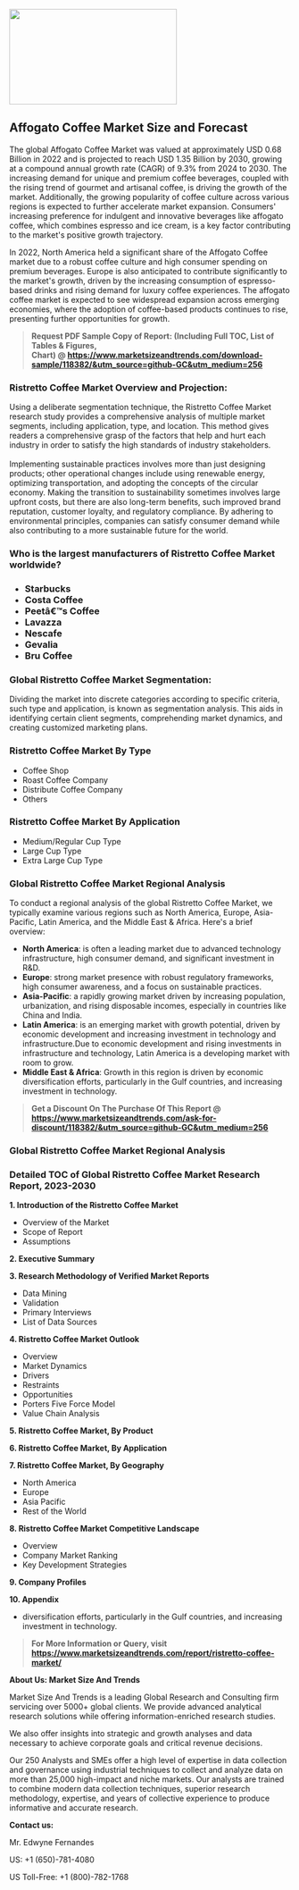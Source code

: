 <p><img class="alignnone size-medium wp-image-20088" src="https://ffe5etoiles.com/wp-content/uploads/2024/12/MST1-300x171.png" alt="" width="300" height="171" /></p><h2>Affogato Coffee Market Size and Forecast</h2><p>The global Affogato Coffee Market was valued at approximately USD 0.68 Billion in 2022 and is projected to reach USD 1.35 Billion by 2030, growing at a compound annual growth rate (CAGR) of 9.3% from 2024 to 2030. The increasing demand for unique and premium coffee beverages, coupled with the rising trend of gourmet and artisanal coffee, is driving the growth of the market. Additionally, the growing popularity of coffee culture across various regions is expected to further accelerate market expansion. Consumers' increasing preference for indulgent and innovative beverages like affogato coffee, which combines espresso and ice cream, is a key factor contributing to the market's positive growth trajectory.</p><p>In 2022, North America held a significant share of the Affogato Coffee market due to a robust coffee culture and high consumer spending on premium beverages. Europe is also anticipated to contribute significantly to the market's growth, driven by the increasing consumption of espresso-based drinks and rising demand for luxury coffee experiences. The affogato coffee market is expected to see widespread expansion across emerging economies, where the adoption of coffee-based products continues to rise, presenting further opportunities for growth.</p></p><blockquote id="" class=""><strong>Request PDF Sample Copy of Report: (Including Full TOC, List of Tables &amp; Figures, Chart)&nbsp;@&nbsp;<strong><a href="https://www.marketsizeandtrends.com/download-sample/118382/&utm_source=github-GC&utm_medium=256" target="_blank">https://www.marketsizeandtrends.com/download-sample/118382/&utm_source=github-GC&utm_medium=256</a></strong></strong></blockquote><h3 id="" class="">Ristretto Coffee Market&nbsp;Overview and Projection:</h3><p id="" class="">Using a deliberate segmentation technique, the Ristretto Coffee Market research study provides a comprehensive analysis of multiple market segments, including application, type, and location. This method gives readers a comprehensive grasp of the factors that help and hurt each industry in order to satisfy the high standards of industry stakeholders. <br /> <br />Implementing sustainable practices involves more than just designing products; other operational changes include using renewable energy, optimizing transportation, and adopting the concepts of the circular economy. Making the transition to sustainability sometimes involves large upfront costs, but there are also long-term benefits, such improved brand reputation, customer loyalty, and regulatory compliance. By adhering to environmental principles, companies can satisfy consumer demand while also contributing to a more sustainable future for the world.</p><h3 id="" class="">Who is the largest manufacturers of&nbsp;Ristretto Coffee Market worldwide?</h3><h3 class=""><p><ul><li>Starbucks </li><li> Costa Coffee </li><li> Peetâ€™s Coffee </li><li> Lavazza </li><li> Nescafe </li><li> Gevalia </li><li> Bru Coffee</li></ul></p></h3><h3 id="" class="">Global&nbsp;Ristretto Coffee Market Segmentation:</h3><p id="" class="">Dividing the market into discrete categories according to specific criteria, such type and application, is known as segmentation analysis. This aids in identifying certain client segments, comprehending market dynamics, and creating customized marketing plans.</p><h3 id="" class="">Ristretto Coffee Market&nbsp;By Type</h3><p><p><ul><li>Coffee Shop</li><li> Roast Coffee Company</li><li> Distribute Coffee Company</li><li> Others</p></li></ul></p></p><h3 id="" class="">Ristretto Coffee Market&nbsp;By Application</h3><p class=""><p><ul><li>Medium/Regular Cup Type</li><li> Large Cup Type</li><li> Extra Large Cup Type</li></ul></p></p><h3 id="" class="">Global Ristretto Coffee Market Regional Analysis</h3><p id="" class="">To conduct a regional analysis of the global Ristretto Coffee Market, we typically examine various regions such as North America, Europe, Asia-Pacific, Latin America, and the Middle East &amp; Africa. Here's a brief overview:</p><ul><li><strong>North America</strong>: is often a leading market due to advanced technology infrastructure, high consumer demand, and significant investment in R&amp;D.</li><li><strong>Europe</strong>: strong market presence with robust regulatory frameworks, high consumer awareness, and a focus on sustainable practices.</li><li><strong>Asia-Pacific</strong>: a rapidly growing market driven by increasing population, urbanization, and rising disposable incomes, especially in countries like China and India.</li><li><strong>Latin America</strong>: is an emerging market with growth potential, driven by economic development and increasing investment in technology and infrastructure.Due to economic development and rising investments in infrastructure and technology, Latin America is a developing market with room to grow.</li><li><strong>Middle East &amp; Africa</strong>: Growth in this region is driven by economic diversification efforts, particularly in the Gulf countries, and increasing investment in technology.</li></ul><blockquote id="" class=""><strong>Get a Discount On The Purchase Of This Report @ <strong><a href="https://www.marketsizeandtrends.com/ask-for-discount/118382/&utm_source=github-GC&utm_medium=256" target="_blank">https://www.marketsizeandtrends.com/ask-for-discount/118382/&utm_source=github-GC&utm_medium=256</a></strong></strong></blockquote><h3 id="" class="">Global Ristretto Coffee Market Regional Analysis</h3><h3 id="" class="">Detailed TOC of Global Ristretto Coffee Market Research Report, 2023-2030</h3><p id="" class=""><strong>1. Introduction of the Ristretto Coffee Market</strong></p><ul><li>Overview of the Market</li><li>Scope of Report</li><li>Assumptions</li></ul><p id="" class=""><strong>2. Executive Summary</strong></p><p id="" class=""><strong>3. Research Methodology of Verified Market Reports</strong></p><ul><li>Data Mining</li><li>Validation</li><li>Primary Interviews</li><li>List of Data Sources</li></ul><p id="" class=""><strong>4. Ristretto Coffee Market Outlook</strong></p><ul><li>Overview</li><li>Market Dynamics</li><li>Drivers</li><li>Restraints</li><li>Opportunities</li><li>Porters Five Force Model</li><li>Value Chain Analysis</li></ul><p id="" class=""><strong>5. Ristretto Coffee Market, By Product</strong></p><p id="" class=""><strong>6. Ristretto Coffee Market, By Application</strong></p><p id="" class=""><strong>7. Ristretto Coffee Market, By Geography</strong></p><ul><li>North America</li><li>Europe</li><li>Asia Pacific</li><li>Rest of the World</li></ul><p id="" class=""><strong>8. Ristretto Coffee Market Competitive Landscape</strong></p><ul><li>Overview</li><li>Company Market Ranking</li><li>Key Development Strategies</li></ul><p id="" class=""><strong>9. Company Profiles</strong></p><p id="" class=""><strong>10. Appendix</strong></p><ul><li>diversification efforts, particularly in the Gulf countries, and increasing investment in technology.</li></ul><blockquote id="" class=""><strong>For More Information or Query, visit <strong><strong><a href="https://www.marketsizeandtrends.com/report/ristretto-coffee-market/" target="_blank">https://www.marketsizeandtrends.com/report/ristretto-coffee-market/</a></strong></strong></strong></blockquote><p id="" class=""><strong>About Us: Market Size And Trends</strong></p><p id="" class="">Market Size And Trends is a leading Global Research and Consulting firm servicing over 5000+ global clients. We provide advanced analytical research solutions while offering information-enriched research studies.</p><p id="" class="">We also offer insights into strategic and growth analyses and data necessary to achieve corporate goals and critical revenue decisions.</p><p id="" class="">Our 250 Analysts and SMEs offer a high level of expertise in data collection and governance using industrial techniques to collect and analyze data on more than 25,000 high-impact and niche markets. Our analysts are trained to combine modern data collection techniques, superior research methodology, expertise, and years of collective experience to produce informative and accurate research.</p><p id="" class=""><strong>Contact us:</strong></p><p id="" class="">Mr. Edwyne Fernandes</p><p id="" class="">US: +1 (650)-781-4080</p><p id="" class="">US Toll-Free: +1 (800)-782-1768</p>

